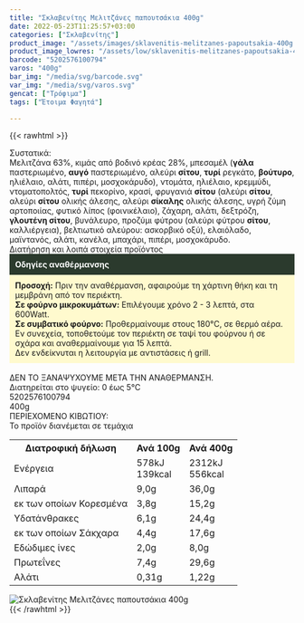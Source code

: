 ```yaml
---
title: "Σκλαβενίτης Μελιτζάνες παπουτσάκια 400g"
date: 2022-05-23T11:25:57+03:00
categories: ["Σκλαβενίτης"]
product_image: "/assets/images/sklavenitis-melitzanes-papoutsakia-400g.jpg"
product_image_lowres: "/assets/low/sklavenitis-melitzanes-papoutsakia-400g.jpg"
barcode: "5202576100794"
varos: "400g"
bar_img: "/media/svg/barcode.svg"
var_img: "/media/svg/varos.svg"
gencat: ["Τρόφιμα"]
tags: ["Έτοιμα Φαγητά"]

---
```

{{< rawhtml >}}

<div class="sload548"><div class="product"><div id="sistatika">Συστατικά:</div><div class="alltext">Μελιτζάνα 63%, κιμάς από βοδινό κρέας 28%, μπεσαμέλ (<b>γάλα</b> παστεριωμένο, <b>αυγό</b> παστεριωμένο, αλεύρι <b>σίτου</b>, <b>τυρί</b> ρεγκάτο, <b>βούτυρο</b>, ηλιέλαιο, αλάτι, πιπέρι, μοσχοκάρυδο), ντομάτα, ηλιέλαιο, κρεμμύδι, ντοματοπολτός, <b>τυρί</b> πεκορίνο, κρασί, φρυγανιά <b>σίτου</b> (αλεύρι <b>σίτου</b>, αλεύρι <b>σίτου</b> ολικής άλεσης, αλεύρι <b>σίκαλης</b> ολικής άλεσης, υγρή ζύμη αρτοποιίας, φυτικό λίπος (φοινικέλαιο), ζάχαρη, αλάτι, δεξτρόζη, <b>γλουτένη σίτου</b>, βυνάλευρο, προζύμι φύτρου (αλεύρι φύτρου <b>σίτου</b>, καλλιέργεια), βελτιωτικό αλεύρου: ασκορβικό οξύ), ελαιόλαδο, μαϊντανός, αλάτι, κανέλα, μπαχάρι, πιπέρι, μοσχοκάρυδο.</div><div id="loipa">Διατήρηση και λοιπά στοιχεία προϊόντος</div><div class="alltext"><div style="background:#2b3a2d;padding:10px;color:#fff"><b>Οδηγίες αναθέρμανσης</b></div><div style="background:#ffface;padding:10px;"><b>Προσοχή:</b> Πριν την αναθέρμανση, αφαιρούμε τη χάρτινη θήκη και τη μεμβράνη από τον περιέκτη.<br><b>Σε φούρνο μικροκυμάτων:</b> Επιλέγουμε χρόνο 2 - 3 λεπτά, στα 600Watt.<br><b>Σε συμβατικό φούρνο:</b> Προθερμαίνουμε στους 180°C, σε θερμό αέρα. Εν συνεχεία, τοποθετούμε τον περιέκτη σε ταψί του φούρνου ή σε σχάρα και αναθερμαίνουμε για 15 λεπτά.<br>Δεν ενδείκνυται η λειτουργία με αντιστάσεις ή grill.</div><br>ΔΕΝ ΤΟ ΞΑΝΑΨΥΧΟΥΜΕ ΜΕΤΑ ΤΗΝ ΑΝΑΘΕΡΜΑΝΣΗ.<br>Διατηρείται στο ψυγείο: 0 έως 5°C<br></div><div id="barcode"><div id="barimage1"></div><span id="bartext">5202576100794</span></div><div id="varos"><div id="varosimage1"></div><span id="varostext">400g</span></div><div id="kivotio">ΠΕΡΙΕΧΟΜΕΝΟ ΚΙΒΩΤΙΟΥ:<br>Το προϊόν διανέμεται σε τεμάχια</div><div class="tabout"><table id="diatable"><tbody><tr><th>Διατροφική δήλωση</th><th>Ανά 100g</th><th>Ανά 400g</th></tr><tr><td class="texr2">Ενέργεια</td><td class="texr">578kJ<br>139kcal</td><td class="texr">2312kJ<br>556kcal</td></tr><tr><td class="texr2">Λιπαρά</td><td class="texr">9,0g</td><td class="texr">36,0g</td></tr><tr><td class="gray">εκ των οποίων Κορεσµένα</td><td class="gray2">3,8g</td><td class="gray2">15,2g</td></tr><tr><td class="texr2">Yδατάνθρακες</td><td class="texr">6,1g</td><td class="texr">24,4g</td></tr><tr><td class="gray">εκ των οποίων Σάκχαρα</td><td class="gray2">4,4g</td><td class="gray2">17,6g</td></tr><tr><td class="texr2">Eδώδιμες ίνες</td><td class="texr">2,0g</td><td class="texr">8,0g</td></tr><tr><td class="texr2">Πρωτεΐνες</td><td class="texr">7,4g</td><td class="texr">29,6g</td></tr><tr><td class="texr2">Αλάτι</td><td class="texr">0,31g</td><td class="texr">1,22g</td></tr></tbody></table></div><p></p><div class="pimg"><img alt="Σκλαβενίτης Μελιτζάνες παπουτσάκια 400g" title="Σκλαβενίτης Μελιτζάνες παπουτσάκια 400g" src="/assets/images/sklavenitis-melitzanes-papoutsakia-400g.jpg"></div></div></div>
{{< /rawhtml >}}


